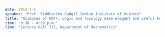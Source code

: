 ```yaml
---
date: 2013-7-1
speaker: "Prof. Siddhartha Gadgil Indian Institute of Science"
title: "Glimpses of HOTT; Logic and Topology make elegant and useful Foundations"
time: "3:30 - 4:30 p.m." 
time: "Lecture Hall III, Department of Mathematics"
---
```


